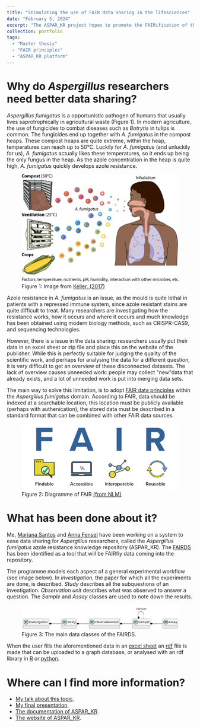 ```yaml
---
title: "Stimulating the use of FAIR data sharing in the lifesciences"
date: "February 5, 2024"
excerpt: "The ASPAR_KR project hopes to promote the FAIRification of the Aspergillus field"
collection: portfolio
tags: 
  - "Master thesis"
  - "FAIR principles"
  - "ASPAR_KR platform"
---
```


# Why  do *Aspergillus* researchers need better data sharing?

*Aspergillus fumigatus* is a opportunistic pathogen of humans that usually
lives saprotrophically in agricultural waste (Figure 1). In modern agriculture,
the use of fungicides to combat diseases such as *Botrytis* in tulips is
common. The fungicides end up together with *A. fumigatus* in the compost
heaps. These compost heaps are quite extreme, within the heap, temperatures can
reach up to 50°C. Luckily for *A. fumigatus* (and unluckily for us), *A.
fumigatus* actually likes these temperatures, so it ends up being the only
fungus in the heap.  As the azole concentration in the heap is quite high, *A.
fumigatus* quickly develops azole resistance.

<figure>
<img src='/images/aspar-Aspergillus-fumigatus-thrives-in-numerous-environmental-niches-Spores-from-diverse.jpeg' alt="Spread and effects of A. fumigatus.">
<figcaption> Figure 1: Image from <a href="https://journals.asm.org/doi/10.1128/mbio.00135-17">Keller. (2017)</a> </figcaption>
</figure>

Azole resistance in *A. fumigatus* is an issue, as the mould is quite lethal in
patients with a repressed immune system, since azole resistant stains are quite
difficult to treat. Many researchers are investigating how the resistance
works, how it occurs and where it occurs and much knowledge has been obtained
using modern biology methods, such as CRISPR-CAS9, and sequencing technologies.

However, there is a issue in the data sharing: researchers usually put their
data in an excel sheet or zip file and place this on the website of the
publisher. While this is perfectly suitable for judging the quality of the
scientific work, and perhaps for analysing the data for a different question,
it is very difficult to get an overview of these disconnected datasets. The
lack of overview causes unneeded work: people may collect "new"data that
already exists, and a lot of unneeded work is put into merging data sets.

The main way to solve this limitation, is to adopt [FAIR data
principles](https://www.go-fair.org/fair-principles/) within the *Aspergillus
fumigatus* domain.  According to FAIR, data should be indexed at a searchable
location, this location must be publicly available (perhaps with
authenication), the stored data must be described in a standard format that can
be combined with other FAIR data sources.

<figure>
<img src='/images/aspar-fair.png' alt="The 5 star model for FAIR data quality">
<figcaption> Figure 2: Diagramme of FAIR <a href="https://www.nlm.nih.gov/oet/ed/cde/tutorial/02-200.html">(from NLM)</a> </figcaption>
</figure> 


# What has been done about it?

Me, [Mariana Santos](https://www.linkedin.com/in/marianasilva9/) and
[Anna Fensel](https://sites.google.com/site/annafensel/) have been working on a
system to ease data sharing for *Aspergillus* researchers, called the
*Aspergillus fumigatus* azole resistance knowledge repository (ASPAR_KR). The
[FAIRDS](https://fairds.fairbydesign.nl/) has been identified as a tool that
will be FAIRfiy data coming into the repository.

The programme models each aspect of a general experimental workflow (see image
below). In *investigation*, the paper for which all the experiments are done,
is described. *Study* describes all the subquestions of an investigation.
*Observation unit* describes what was observed to answer a question. The
*Sample* and *Assay* classes are used to note down the results.

<figure>
<img src='/images/aspar-main-classes.png'
alt="The main data classes of the FAIRDS.">
<figcaption> Figure 3: The main data classes of the FAIRDS. </figcaption>
</figure>

When the user fills the aforementioned data in an [excel
sheet](https://docs.google.com/spreadsheets/d/1ilkm_1ZYc3tN-mLB-UQDwIQiUL4QqRdC/edit?usp=sharing&ouid=106029892893667737101&rtpof=true&sd=true)
an [rdf](https://en.wikipedia.org/wiki/Resource_Description_Framework) file is
made that can be uploaded to a graph database, or analysed with an rdf library
in [R](https://cran.r-project.org/web/packages/rdflib/index.html) or
[python](https://rdflib.readthedocs.io/en/stable/).


# Where can I find more information?

* [My talk about this topic](/talks/2023-11-03-aspar-kr).
* [My final presentation](https://bookdown.org/sibbe_l_bakker/presentation-main-msc-thesis/presentation.html#/title-slide).
* [The documentation of ASPAR_KR](https://bookdown.org/sibbe_l_bakker/aspar_kr/intro.html#what-is-fair-data).
* [The website of ASPAR_KR](https://www.aspar.website/).
